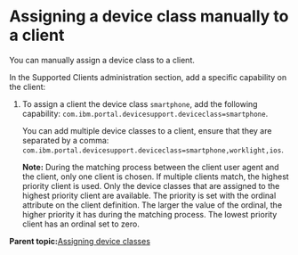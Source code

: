 # Assigning a device class manually to a client 

You can manually assign a device class to a client.

In the Supported Clients administration section, add a specific capability on the client:

1.  To assign a client the device class `smartphone`, add the following capability: `com.ibm.portal.devicesupport.deviceclass=smartphone`.

    You can add multiple device classes to a client, ensure that they are separated by a comma: `com.ibm.portal.devicesupport.deviceclass=smartphone,worklight,ios`.

    **Note:** During the matching process between the client user agent and the client, only one client is chosen. If multiple clients match, the highest priority client is used. Only the device classes that are assigned to the highest priority client are available. The priority is set with the ordinal attribute on the client definition. The larger the value of the ordinal, the higher priority it has during the matching process. The lowest priority client has an ordinal set to zero.


**Parent topic:**[Assigning device classes ](../dev-theme/themeopt_devclass_assign.md)

